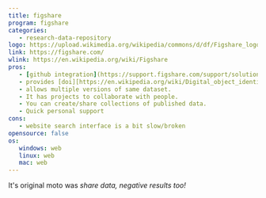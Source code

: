 ```yaml
---
title: figshare
program: figshare
categories:
   - research-data-repository
logo: https://upload.wikimedia.org/wikipedia/commons/d/df/Figshare_logo.svg
link: https://figshare.com/
wlink: https://en.wikipedia.org/wiki/Figshare
pros:
   - [github integration](https://support.figshare.com/support/solutions/articles/6000150264-how-to-connect-figshare-with-your-github-account).
   - provides [doi][https://en.wikipedia.org/wiki/Digital_object_identifier].
   - allows multiple versions of same dataset.
   - It has projects to collaborate with people.
   - You can create/share collections of published data.
   - Quick personal support
cons:
   - website search interface is a bit slow/broken
opensource: false
os:
   windows: web
   linux: web
   mac: web
---
```


It's original moto was *share data,
  negative results too!*
